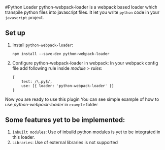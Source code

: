 #Python Loader
python-webpack-loader is a webpack based loader which transpile python files into javascript files.
It let you write `python` code in your `javascript` project.

## Set up

1. Install `python-webpack-loader`:
   ```
   npm install --save-dev python-webpack-loader
   ```
2. Configure python-webpack-loader in webpack:
   In your webpack config file add following rule inside _module_ > _rules_:
   ```
   {
       test: /\.py$/,
       use: [{ loader: 'python-webpack-loader' }]
   }
   ```

Now you are ready to use this plugin
You can see simple example of how to use _python-webpack-loader_ in `example` folder

## Some features yet to be implemented:

1. `inbuilt modules`: Use of inbuild python modules is yet to be integrated in this loader.
2. `Libraries`: Use of external libraries is not supported
